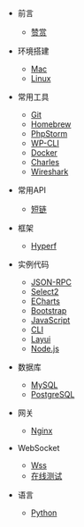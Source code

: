 * 前言
    * [赞赏](donate.md)

* 环境搭建
    * [Mac](development/mac.md)
    * [Linux](development/linux.md)

* 常用工具
    * [Git](tools/git.md)
    * [Homebrew](tools/brew.md)
    * [PhpStorm](tools/phpstorm.md)
    * [WP-CLI](tools/wp-cli.md)
    * [Docker](tools/docker.md)
    * [Charles](tools/charles.md)
    * [Wireshark](tools/wireshark.md)

* 常用API
    * [短链](api/short_url.md)

* 框架
    * [Hyperf](framework/hyperf.md)

* 实例代码
    * [JSON-RPC](code/hyperf-jsonrpc.md)
    * [Select2](code/select2.md)
    * [ECharts](code/echarts.md)
    * [Bootstrap](code/bootstrap.md)
    * [JavaScript](code/javascript.md)
    * [CLI](code/cli.md)
    * [Layui](code/layui.md)
    * [Node.js](code/nodejs.md)

* 数据库
    * [MySQL](database/mysql.md)
    * [PostgreSQL](database/postgresql.md)

* 网关
    * [Nginx](gateway/nginx.md)

* WebSocket
    * [Wss](code/websocket.md)
    * [在线测试](http://wstool.js.org)

* 语言
    * [Python](language/python.md)